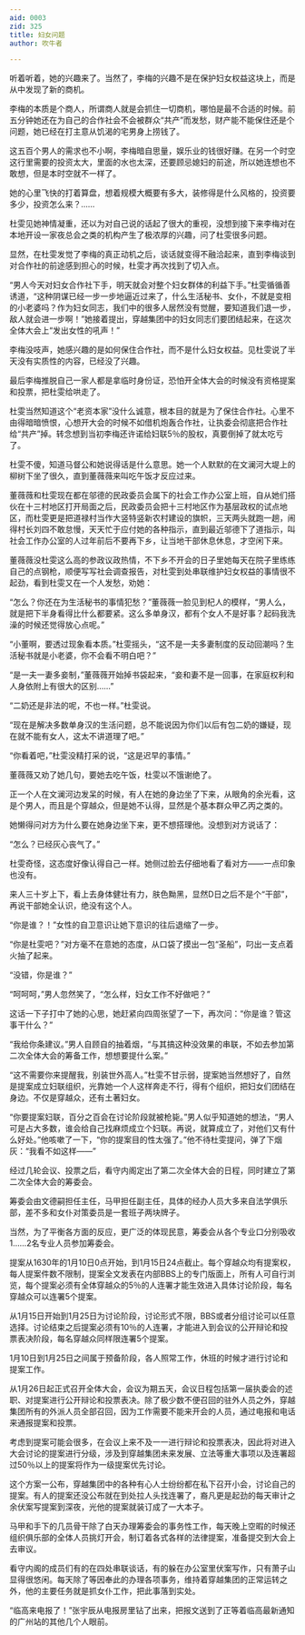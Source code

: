 ```yaml
---
aid: 0003
zid: 325
title: 妇女问题
author: 吹牛者

---
```




  听着听着，她的兴趣来了。当然了，李梅的兴趣不是在保护妇女权益这块上，而是从中发现了新的商机。

  李梅的本质是个商人，所谓商人就是会抓住一切商机，哪怕是最不合适的时候。前五分钟她还在为自己的合作社会不会被群众“共产”而发愁，财产能不能保住还是个问题，她已经在打主意从饥渴的宅男身上捞钱了。

  这五百个男人的需求也不小啊，李梅暗自思量，娱乐业的钱很好赚。在另一个时空这行里需要的投资太大，里面的水也太深，还要顾忌媳妇的前途，所以她连想也不敢想，但是本时空就不一样了。

  她的心里飞快的打着算盘，想着规模大概要有多大，装修得是什么风格的，投资要多少，投资怎么来？……

  杜雯见她神情凝重，还以为对自己说的话起了很大的重视，没想到接下来李梅对在本地开设一家夜总会之类的机构产生了极浓厚的兴趣，问了杜雯很多问题。

  显然，在杜雯发觉了李梅的真正动机之后，谈话就变得不融洽起来，直到李梅谈到对合作社的前途感到担心的时候，杜雯才再次找到了切入点。

  “男人今天对妇女合作社下手，明天就会对整个妇女群体的利益下手。”杜雯循循善诱道，“这种阴谋已经一步一步地逼近过来了，什么生活秘书、女仆，不就是变相的小老婆吗？作为妇女同志，我们中的很多人居然没有觉醒，要知道我们退一步，敌人就会进一步啊！”她接着提出，穿越集团中的妇女同志们要团结起来，在这次全体大会上“发出女性的吼声！”

  李梅没吱声，她感兴趣的是如何保住合作社，而不是什么妇女权益。见杜雯说了半天没有实质性的内容，已经没了兴趣。

  最后李梅推脱自己一家人都是拿临时身份证，恐怕开全体大会的时候没有资格提案和投票，把杜雯给哄走了。

  杜雯当然知道这个“老资本家”没什么诚意，根本目的就是为了保住合作社。心里不由得暗暗愤恨，心想开大会的时候不如借机炮轰合作社，让执委会彻底把合作社给“共产”掉。转念想到当初李梅还许诺给妇联5％的股权，真要倒掉了就太吃亏了。

  杜雯不傻，知道马督公和她说得话是什么意思。她一个人默默的在文澜河大堤上的柳树下坐了很久，直到董薇薇来叫吃午饭才反应过来。

  董薇薇和杜雯现在都在邬德的民政委员会属下的社会工作办公室上班，自从她们搭伙在十三村地区打开局面之后，民政委员会把十三村地区作为基层政权的试点地区，而杜雯更是把道禄村当作大竖特竖新农村建设的旗帜，三天两头就跑一趟，闹得村长刘四不敢怠慢，天天忙于应付她的各种指示，直到最近邬德下了道指示，叫社会工作办公室的人过年前后不要再下乡，让当地干部休息休息，才空闲下来。

  董薇薇没杜雯这么高的参政议政热情，不下乡不开会的日子里她每天在院子里练练自己的点钢枪，顺便写写社会调查报告，对杜雯到处串联维护妇女权益的事情很不起劲，看到杜雯又在一个人发愁，劝她：

  “怎么？你还在为生活秘书的事情犯愁？”董薇薇一脸见到杞人的模样，“男人么，就是把下半身看得比什么都要紧。这么多单身汉，都有个女人不是好事？起码我洗澡的时候还觉得放心点呢。”

  “小董啊，要透过现象看本质。”杜雯摇头，“这不是一夫多妻制度的反动回潮吗？生活秘书就是小老婆，你不会看不明白吧？”

  “是一夫一妻多妾制，”董薇薇开始掉书袋起来，“妾和妻不是一回事，在家庭权利和人身依附上有很大的区别……”

  “二奶还是非法的呢，不也一样。”杜雯说。

  “现在是解决多数单身汉的生活问题，总不能说因为你们以后有包二奶的嫌疑，现在就不能有女人，这太不讲道理了吧。”

  “你看着吧，”杜雯没精打采的说，“这是迟早的事情。”

  董薇薇又劝了她几句，要她去吃午饭，杜雯以不饿谢绝了。

  正一个人在文澜河边发呆的时候，有人在她的身边坐了下来，从眼角的余光看，这是个男人，而且是个穿越众，但是她不认得，显然是个基本群众甲乙丙之类的。

  她懒得问对方为什么要在她身边坐下来，更不想搭理他。没想到对方说话了：

  “怎么？已经灰心丧气了。”

  杜雯奇怪，这态度好像认得自己一样。她侧过脸去仔细地看了看对方——一点印象也没有。

  来人三十岁上下，看上去身体健壮有力，肤色黝黑，显然D日之后不是个“干部”，再说干部她全认识，绝没有这个人。

  “你是谁？！”女性的自卫意识让她下意识的往后退缩了一步。

  “你是杜雯吧？”对方毫不在意她的态度，从口袋了摸出一包“圣船”，叼出一支点着火抽了起来。

  “没错，你是谁？”

  “呵呵呵，”男人忽然笑了，“怎么样，妇女工作不好做吧？”

  这话一下子打中了她的心思，她赶紧向四周张望了一下，再次问：“你是谁？管这事干什么？”

  “我给你条建议。”男人自顾自的抽着烟，“与其搞这种没效果的串联，不如去参加第二次全体大会的筹备工作，想想要提什么案。”

  “这不需要你来提醒我，别装世外高人。”杜雯不甘示弱，提案她当然想好了，自然是提案成立妇联组织，光靠她一个人这样奔走不行，得有个组织，把妇女们团结在身边。不仅是穿越众，还有土著妇女。

  “你要提案妇联，百分之百会在讨论阶段就被枪毙。”男人似乎知道她的想法，“男人可是占大多数，谁会给自己找麻烦成立个妇联。再说，就算成立了，对他们又有什么好处。”他咳嗽了一下，“你的提案目的性太强了。”他不待杜雯提问，弹了下烟灰：“我看不如这样——”

  经过几轮会议、投票之后，看守内阁定出了第二次全体大会的日程，同时建立了第二次全体大会的筹委会。

  筹委会由文德嗣担任主任，马甲担任副主任，具体的经办人员大多来自法学俱乐部，差不多和女仆对策委员是一套班子两块牌子。

  当然，为了平衡各方面的反应，更广泛的体现民意，筹委会从各个专业口分别吸收1……2名专业人员参加筹委会。

  提案从1630年的1月10日0点开始，到1月15日24点截止。每个穿越众均有提案权，每人提案件数不限制，提案全文发表在内部BBS上的专门版面上，所有人可自行浏览，每个提案必须有全体穿越众的5％的人连署才能生效进入具体讨论阶段，每名穿越众可以连署5个提案。

  从1月15日开始到1月25日为讨论阶段，讨论形式不限，BBS或者分组讨论可以任意选择。讨论结束之后提案必须有10％的人连署，才能进入到会议的公开辩论和投票表决阶段，每名穿越众同样限连署5个提案。

  1月10日到1月25日之间属于预备阶段，各人照常工作，休班的时候才进行讨论和提案工作。

  从1月26日起正式召开全体大会，会议为期五天，会议日程包括第一届执委会的述职、对提案进行公开辩论和投票表决。除了极少数不便召回的驻外人员之外，穿越集团所有的外派人员全部召回，因为工作需要不能来开会的人员，通过电报和电话来通报提案和投票。

  考虑到提案可能会很多，在会议上来不及一一进行辩论和投票表决，因此将对进入大会讨论的提案进行分级，涉及到穿越集团未来发展、立法等重大事项以及连署超过50％以上的提案将作为一级提案优先讨论。

  这个方案一公布，穿越集团中的各种有心人士纷纷都在私下召开小会，讨论自己的提案。有人的提案还没公布就在到处拉人头找连署了，裔凡更是起劲的每天审计之余伏案写提案到深夜，光他的提案就装订成了一大本子。

  马甲和手下的几员骨干除了白天办理筹委会的事务性工作，每天晚上空暇的时候还组织俱乐部的全体人员挑灯开会，制订着各式各样的法律提案，准备提交到大会上去审议。

  看守内阁的成员们有的在四处串联谈话，有的躲在办公室里伏案写作，只有萧子山显得很悠闲。每天除了等因奉此的办理各项事务，维持着穿越集团的正常运转之外，他的主要任务就是抓女仆工作，把此事落到实处。

  “临高来电报了！”张宇辰从电报房里钻了出来，把报文送到了正等着临高最新通知的广州站的其他几个人眼前。



